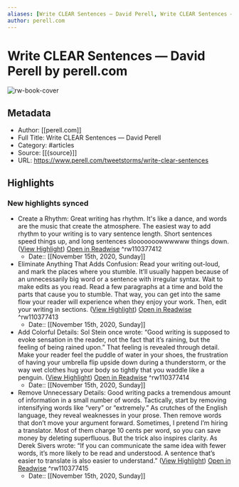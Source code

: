 ```yaml
---
aliases: [Write CLEAR Sentences — David Perell, Write CLEAR Sentences — David Perell]
author: perell.com
---
```

# Write CLEAR Sentences — David Perell by perell.com

![rw-book-cover](https://readwise-assets.s3.amazonaws.com/static/images/article3.5c705a01b476.png)

## Metadata
- Author: [[perell.com]]
- Full Title: Write CLEAR Sentences — David Perell
- Category: #articles
- Source: [[{source}]]
- URL: https://www.perell.com/tweetstorms/write-clear-sentences

## Highlights
### New highlights synced
- Create a Rhythm: Great writing has rhythm. It's like a dance, and words are the music that create the atmosphere. The easiest way to add rhythm to your writing is to vary sentence length. Short sentences speed things up, and long sentences slooooooowwwwww things down. ([View Highlight](https://instapaper.com/read/1355518805/14591295)) [Open in Readwise](https://readwise.io/open/110377412) ^rw110377412
    - Date:: [[November 15th, 2020, Sunday]]
- Eliminate Anything That Adds Confusion: Read your writing out-loud, and mark the places where you stumble. It’ll usually happen because of an unnecessarily big word or a sentence with irregular syntax. Wait to make edits as you read. Read a few paragraphs at a time and bold the parts that cause you to stumble. That way, you can get into the same flow your reader will experience when they enjoy your work. Then, edit your writing in sections. ([View Highlight](https://instapaper.com/read/1355518805/14591326)) [Open in Readwise](https://readwise.io/open/110377413) ^rw110377413
    - Date:: [[November 15th, 2020, Sunday]]
- Add Colorful Details: Sol Stein once wrote: “Good writing is supposed to evoke sensation in the reader, not the fact that it’s raining, but the feeling of being rained upon.” That feeling is revealed through detail. Make your reader feel the puddle of water in your shoes, the frustration of having your umbrella flip upside down during a thunderstorm, or the way wet clothes hug your body so tightly that you waddle like a penguin. ([View Highlight](https://instapaper.com/read/1355518805/14591340)) [Open in Readwise](https://readwise.io/open/110377414) ^rw110377414
    - Date:: [[November 15th, 2020, Sunday]]
- Remove Unnecessary Details: Good writing packs a tremendous amount of information in a small number of words. Tactically, start by removing intensifying words like “very” or “extremely.” As crutches of the English language, they reveal weaknesses in your prose. Then remove words that don’t move your argument forward. Sometimes, I pretend I’m hiring a translator. Most of them charge 10 cents per word, so you can save money by deleting superfluous. But the trick also inspires clarity. As Derek Sivers wrote: “If you can communicate the same idea with fewer words, it’s more likely to be read and understood. A sentence that’s easier to translate is also easier to understand.” ([View Highlight](https://instapaper.com/read/1355518805/14591351)) [Open in Readwise](https://readwise.io/open/110377415) ^rw110377415
    - Date:: [[November 15th, 2020, Sunday]]
